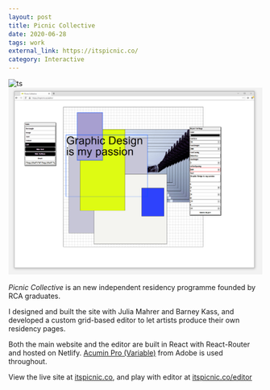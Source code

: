 ```yaml
---
layout: post
title: Picnic Collective
date: 2020-06-28
tags: work
external_link: https://itspicnic.co/
category: Interactive
---
```


![ts](/assets/projects/picnic.png)
![ts](/assets/projects/picnic-editor.png)

*Picnic Collective* is an new independent residency programme founded by RCA graduates.

I designed and built the site with Julia Mahrer and Barney Kass, and developed a custom grid-based editor to let artists produce their own residency pages.

Both the main website and the editor are built in React with React-Router and hosted on Netlify. [Acumin Pro (Variable)](https://fonts.adobe.com/fonts/acumin) from Adobe is used throughout.

View the live site at [itspicnic.co](https://itspicnic.co/), and play with editor at [itspicnic.co/editor](https://itspicnic.co/editor)